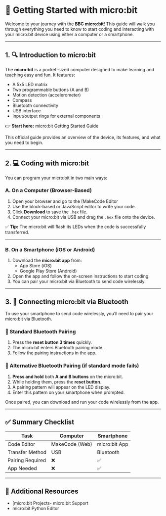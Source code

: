 # 📘 Getting Started with micro:bit

Welcome to your journey with the **BBC micro:bit**! This guide will walk you through everything you need to know to start coding and interacting with your micro:bit device using either a computer or a smartphone.

---

## 1. 🔍 Introduction to micro:bit

The **micro:bit** is a pocket-sized computer designed to make learning and teaching easy and fun. It features:

- A 5x5 LED matrix  
- Two programmable buttons (A and B)  
- Motion detection (accelerometer)  
- Compass  
- Bluetooth connectivity  
- USB interface  
- Input/output rings for external components

👉 **Start here:** micro:bit Getting Started Guide

This official guide provides an overview of the device, its features, and what you need to begin.

---

## 2. 💻 Coding with micro:bit

You can program your micro:bit in two main ways:

### A. On a Computer (Browser-Based)

1. Open your browser and go to the [MakeCode Editor
2. Use the block-based or JavaScript editor to write your code.
3. Click **Download** to save the `.hex` file.
4. Connect your micro:bit via USB and drag the `.hex` file onto the device.

✅ **Tip:** The micro:bit will flash its LEDs when the code is successfully transferred.

---

### B. On a Smartphone (iOS or Android)

1. Download the **micro:bit app** from:
   - App Store (iOS)
   - Google Play Store (Android)
2. Open the app and follow the on-screen instructions to start coding.
3. You can pair your micro:bit via Bluetooth to send code wirelessly.

---

## 3. 📶 Connecting micro:bit via Bluetooth

To use your smartphone to send code wirelessly, you’ll need to pair your micro:bit via Bluetooth.

### 🔄 Standard Bluetooth Pairing

1. Press the **reset button 3 times** quickly.
2. The micro:bit enters Bluetooth pairing mode.
3. Follow the pairing instructions in the app.

### 🔁 Alternative Bluetooth Pairing (if standard mode fails)

1. **Press and hold** both **A and B buttons** on the micro:bit.
2. While holding them, press the **reset button**.
3. A pairing pattern will appear on the LED display.
4. Enter this pattern on your smartphone when prompted.

Once paired, you can download and run your code wirelessly from the app.

---

## ✅ Summary Checklist

| Task              | Computer         | Smartphone       |
|-------------------|------------------|------------------|
| Code Editor       | MakeCode (Web)   | micro:bit App    |
| Transfer Method   | USB              | Bluetooth        |
| Pairing Required  | ❌               | ✅               |
| App Needed        | ❌               | ✅               |

---

## 📎 Additional Resources

- [micro:bit Projects- micro:bit Support
- micro:bit Python Editor
